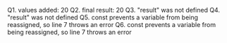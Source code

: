 Q1. values added:  20
Q2. final result:  20
Q3. "result" was not defined
Q4. "result" was not defined
Q5. const prevents a variable from being reassigned, so line 7 throws an error
Q6. const prevents a variable from being reassigned, so line 7 throws an error
